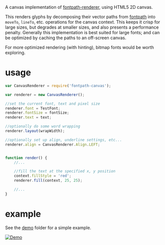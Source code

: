 A canvas implementation of [fontpath-renderer](https://github.com/mattdesl/fontpath-renderer), using HTML5 2D canvas.

This renders glyphs by decomposing their vector paths from [fontpath](https://github.com/mattdesl/fontpath) into `moveTo`, `lineTo`, etc. operations for the canvas context. This keeps it crisp for large sizes, but degrades at smaller sizes, and also presents a performance penalty. Generally this implementation is best suited for large fonts; and can be optimized by caching the paths to an off-screen canvas.

For more optimized rendering (with hinting), bitmap fonts would be worth exploring.

# usage

```js
var CanvasRenderer = require('fontpath-canvas');

var renderer = new CanvasRenderer();

//set the current font, text and pixel size
renderer.font = TestFont;
renderer.fontSize = fontSize;
renderer.text = text;

//optionally do some word wrapping
renderer.layout(wrapWidth);

//optionally set up align, underline settings, etc...
renderer.align = CanvasRenderer.Align.LEFT;


function render() {
	//...

	//fill the text at the specified x, y position
	context.fillStyle = 'red';
	renderer.fill(context, 25, 25);

	//...
}
```

# example

See the [demo](demo) folder for a simple example.

[![Demo](http://i.imgur.com/rkY0nBI.png)](demo)